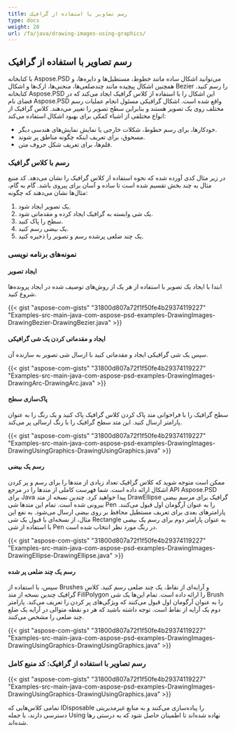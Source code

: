 ```yaml
---
title: رسم تصاویر با استفاده از گرافیک
type: docs
weight: 20
url: /fa/java/drawing-images-using-graphics/
---
```


## **رسم تصاویر با استفاده از گرافیک**


با کتابخانه Aspose.PSD می‌توانید اشکال ساده مانند خطوط، مستطیل‌ها و دایره‌ها، و همچنین اشکال پیچیده مانند چند‌ضلعی‌ها، منحنی‌ها، ارک‌ها و اشکال Bezier را رسم کنید. کتابخانه Aspose.PSD این اشکال را با استفاده از کلاس گرافیک ایجاد می‌کند که در فضای نام Aspose.PSD واقع شده است. اشکال گرافیکی مسئول انجام عملیات رسم مختلف روی یک تصویر هستند و بنابراین سطح تصویر را تغییر می‌دهند. کلاس گرافیک از انواع مختلفی از اشیاء کمکی برای بهبود اشکال استفاده می‌کند:

- خودکارها، برای رسم خطوط، شکلات خارجی یا نمایش نمایش‌های هندسی دیگر.
- مسحوق، برای تعریف اینکه چگونه مناطق پر شوند.
- قلم‌ها، برای تعریف شکل حروف متن.
### **رسم با کلاس گرافیک**
در زیر مثال کدی آورده شده که نحوه استفاده از کلاس گرافیک را نشان می‌دهد. کد منبع مثال به چند بخش تقسیم شده است تا ساده و آسان برای پیروی باشد. گام به گام، مثال‌ها نشان می‌دهند که چگونه:

1. یک تصویر ایجاد شود.
1. یک شی وابسته به گرافیک ایجاد کرده و مقدماتی شود.
1. سطح را پاک کنید.
1. یک بیضی رسم کنید.
1. یک چند ضلعی پرشده رسم و تصویر را ذخیره کنید.
### **نمونه‌های برنامه نویسی**
#### **ایجاد تصویر**
ابتدا با ایجاد یک تصویر با استفاده از هر یک از روش‌های توصیف شده در ایجاد پرونده‌ها شروع کنید.

{{< gist "aspose-com-gists" "31800d807a72f1f50fe4b29374119227" "Examples-src-main-java-com-aspose-psd-examples-DrawingImages-DrawingBezier-DrawingBezier.java" >}}
#### **ایجاد و مقدماتی کردن یک شی گرافیکی**
سپس یک شی گرافیکی ایجاد و مقدماتی کنید با ارسال شی تصویر به سازنده آن.

{{< gist "aspose-com-gists" "31800d807a72f1f50fe4b29374119227" "Examples-src-main-java-com-aspose-psd-examples-DrawingImages-DrawingArc-DrawingArc.java" >}}
#### **پاک‌سازی سطح**
سطح گرافیک را با فراخوانی متد پاک کردن کلاس گرافیک پاک کنید و یک رنگ را به عنوان پارامتر ارسال کنید. این متد سطح گرافیک را با رنگ ارسالی پر می‌کند.

{{< gist "aspose-com-gists" "31800d807a72f1f50fe4b29374119227" "Examples-src-main-java-com-aspose-psd-examples-DrawingImages-DrawingUsingGraphics-DrawingUsingGraphics.java" >}}
#### **رسم یک بیضی**
ممکن است متوجه شوید که کلاس گرافیک تعداد زیادی از متد‌ها را برای رسم و پر کردن اشکال ارائه داده است. شما فهرست کاملی از متد‌ها را در مرجع API Aspose.PSD برای Java پیدا خواهید کرد. چندین نسخه از متد DrawEllipse گرافیک برای مرسم بیضی بیرونی شده است. تمام این متد‌ها شی Pen را به عنوان آرگومان اول قبول می‌کنند. پارامترهای بعدی برای تعریف مستطیل محافظ بر روی بیضی ارسال می‌شود. به نفع این مثال، از نسخه‌ای با قبول یک شی Rectangle به عنوان پارامتر دوم برای رسم یک بیضی با استفاده از شی Pen در رنگ مورد نظر انتخاب شده است.

{{< gist "aspose-com-gists" "31800d807a72f1f50fe4b29374119227" "Examples-src-main-java-com-aspose-psd-examples-DrawingImages-DrawingEllipse-DrawingEllipse.java" >}}


#### **رسم یک چند ضلعی پر شده**
سپس، با استفاده از Brushes و آرایه‌ای از نقاط، یک چند ضلعی رسم کنید. کلاس گرافیک چندین نسخه از متد FillPolygon را ارائه داده است. تمام این‌ها یک شی Brush را به عنوان آرگومان اول قبول می‌کنند که ویژگی‌های پر کردن را تعریف می‌کند. پارامتر دوم یک آرایه از نقاط است. توجه داشته باشید که هر دو نقطه متوالی در آرایه یک ضلع چند ضلعی را مشخص می‌کنند.

{{< gist "aspose-com-gists" "31800d807a72f1f50fe4b29374119227" "Examples-src-main-java-com-aspose-psd-examples-DrawingImages-DrawingUsingGraphics-DrawingUsingGraphics.java" >}}


### **رسم تصاویر با استفاده از گرافیک: کد منبع کامل**
{{< gist "aspose-com-gists" "31800d807a72f1f50fe4b29374119227" "Examples-src-main-java-com-aspose-psd-examples-DrawingImages-DrawingUsingGraphics-DrawingUsingGraphics.java" >}}

تمامی کلاس‌هایی که IDisposable را پیاده‌سازی می‌کنند و به منابع غیرمدیریتی دسترسی دارند، با جمله Using نهاده شده‌اند تا اطمینان حاصل شود که به درستی رها شده‌اند.
